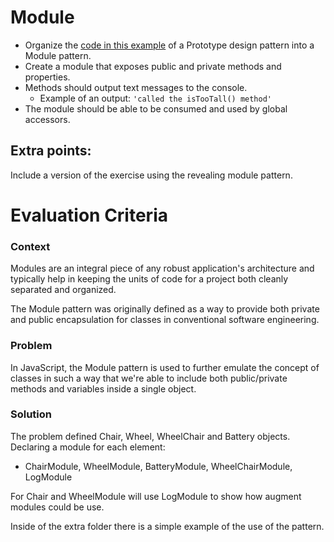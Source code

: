 
# Module
- Organize the [code in this example](https://github.com/brurez/js-design-patterns/blob/master/prototype/multiple-inheritance.js) of a Prototype design pattern into a Module pattern.
- Create a module that exposes public and private methods and properties.
- Methods should output text messages to the console.
  - Example of an output: `'called the isTooTall() method'`
- The module should be able to be consumed and used by global accessors.
## Extra points:
Include a version of the exercise using the revealing module pattern.

# Evaluation Criteria

### Context

Modules are an integral piece of any robust application's architecture and typically help in keeping the units of code for a project both cleanly separated and organized.

The Module pattern was originally defined as a way to provide both private and public encapsulation for classes in conventional software engineering.

### Problem

In JavaScript, the Module pattern is used to further emulate the concept of classes in such a way that we're able to include both public/private methods and variables inside a single object.

### Solution

The problem defined  Chair, Wheel, WheelChair and Battery objects.
Declaring a module for each element:
  - ChairModule, WheelModule, BatteryModule, WheelChairModule, LogModule

For Chair and WheelModule will use LogModule to show how augment modules could be use.

Inside of the extra folder there is a simple example of the use of the pattern.
